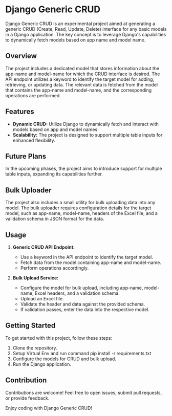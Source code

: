 # Django Generic CRUD

Django Generic CRUD is an experimental project aimed at generating a generic CRUD (Create, Read, Update, Delete) interface for any basic models in a Django application. The key concept is to leverage Django's capabilities to dynamically fetch models based on app name and model name.

## Overview

The project includes a dedicated model that stores information about the app-name and model-name for which the CRUD interface is desired. The API endpoint utilizes a keyword to identify the target model for adding, retrieving, or updating data. The relevant data is fetched from the model that contains the app-name and model-name, and the corresponding operations are performed.

## Features

- **Dynamic CRUD:** Utilize Django to dynamically fetch and interact with models based on app and model names.
- **Scalability:** The project is designed to support multiple table inputs for enhanced flexibility.

## Future Plans

In the upcoming phases, the project aims to introduce support for multiple table inputs, expanding its capabilities further.

## Bulk Uploader

The project also includes a small utility for bulk uploading data into any model. The bulk uploader requires configuration details for the target model, such as app-name, model-name, headers of the Excel file, and a validation schema in JSON format for the data.

## Usage

1. **Generic CRUD API Endpoint:**
   - Use a keyword in the API endpoint to identify the target model.
   - Fetch data from the model containing app-name and model-name.
   - Perform operations accordingly.

2. **Bulk Upload Service:**
   - Configure the model for bulk upload, including app-name, model-name, Excel headers, and a validation schema.
   - Upload an Excel file.
   - Validate the header and data against the provided schema.
   - If validation passes, enter the data into the respective model.

## Getting Started

To get started with this project, follow these steps:

1. Clone the repository.
2. Setup Virtual Env and run command pip install -r requirements.txt
3. Configure the models for CRUD and bulk upload.
4. Run the Django application.

## Contribution

Contributions are welcome! Feel free to open issues, submit pull requests, or provide feedback.

Enjoy coding with Django Generic CRUD!
